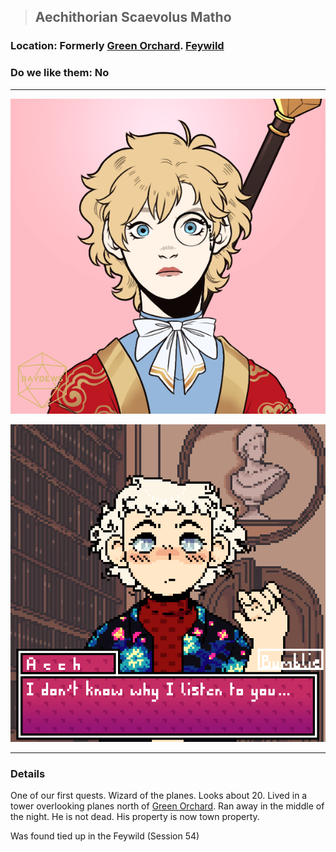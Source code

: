 >## Aechithorian Scaevolus Matho

### Location: Formerly [Green Orchard](../../Locations/Green%20Orchard.md). [Feywild](../../Locations/Feywild.md)

### Do we like them: No

***

![npc-matho](../../../Templates/images/npc-matho.png)

![npc-matho-2](../../../Templates/images/npc-matho-2.png)

***

### Details

One of our first quests. Wizard of the planes. Looks about 20. Lived in a tower overlooking planes north of [Green Orchard](../../Locations/Green%20Orchard.md). Ran away in the middle of the night. He is not dead. His property is now town property.

Was found tied up in the Feywild (Session 54)